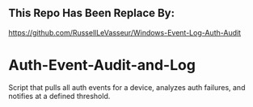 ## This Repo Has Been Replace By:
https://github.com/RussellLeVasseur/Windows-Event-Log-Auth-Audit

# Auth-Event-Audit-and-Log
Script that pulls all auth events for a device, analyzes auth failures, and notifies at a defined threshold.
